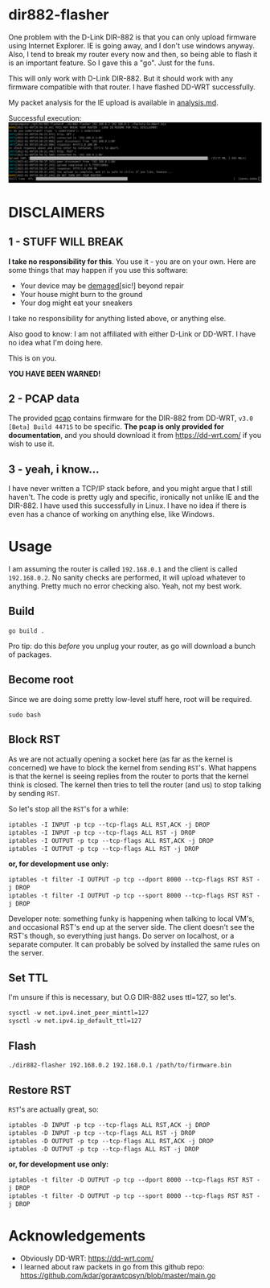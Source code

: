 # dir882-flasher
One problem with the D-Link DIR-882 is that you can only upload firmware using Internet Explorer. IE is going away, and I don't use windows anyway. Also, I tend to break my router every now and then, so being able to flash it is an important feature. So I gave this a "go". Just for the funs.

This will only work with D-Link DIR-882. But it should work with any firmware compatible with that router. I have flashed DD-WRT successfully.

My packet analysis for the IE upload is available in [analysis.md](analysis.md).

Successful execution:
![screenshot](screenshot.png)

# DISCLAIMERS
## 1 - STUFF WILL BREAK
**I take no responsibility for this**. You use it - you are on your own. Here are some things that may happen if you use this software:
- Your device may be [demaged](success.pretty.html)\[sic!] beyond repair
- Your house might burn to the ground
- Your dog might eat your sneakers

I take no responsibility for anything listed above, or anything else.

Also good to know: I am not affiliated with either D-Link or DD-WRT. I have no idea what I'm doing here.

This is on you.

**YOU HAVE BEEN WARNED!**

## 2 - PCAP data
The provided [pcap](router.pcap) contains firmware for the DIR-882 from DD-WRT, `v3.0 [Beta] Build 44715` to be specific. **The pcap is only provided for documentation**, and you should download it from <https://dd-wrt.com/> if you wish to use it.

## 3 - yeah, i know...
I have never written a TCP/IP stack before, and you might argue that I still haven't. The code is pretty ugly and specific, ironically not unlike IE and the DIR-882. I have used this successfully in Linux. I have no idea if there is even has a chance of working on anything else, like Windows.

# Usage
I am assuming the router is called `192.168.0.1` and the client is called `192.168.0.2`. No sanity checks are performed, it will upload whatever to anything. Pretty much no error checking also. Yeah, not my best work.

## Build
```
go build .
```
Pro tip: do this *before* you unplug your router, as go will download a bunch of packages.

## Become root
Since we are doing some pretty low-level stuff here, root will be required.
```
sudo bash
```

## Block RST
As we are not actually opening a socket here (as far as the kernel is concerned) we have to block the kernel from sending `RST`'s. What happens is that the kernel is seeing replies from the router to ports that the kernel think is closed. The kernel then tries to tell the router (and us) to stop talking by sending `RST`.

So let's stop all the `RST`'s for a while:
```
iptables -I INPUT -p tcp --tcp-flags ALL RST,ACK -j DROP
iptables -I INPUT -p tcp --tcp-flags ALL RST -j DROP
iptables -I OUTPUT -p tcp --tcp-flags ALL RST,ACK -j DROP
iptables -I OUTPUT -p tcp --tcp-flags ALL RST -j DROP
```
**or, for development use only:**
```
iptables -t filter -I OUTPUT -p tcp --dport 8000 --tcp-flags RST RST -j DROP
iptables -t filter -I OUTPUT -p tcp --sport 8000 --tcp-flags RST RST -j DROP
```
Developer note: something funky is happening when talking to local VM's, and occasional RST's end up at the server side. The client doesn't see the RST's though, so everything just hangs. Do server on localhost, or a separate computer. It can probably be solved by installed the same rules on the server.

## Set TTL
I'm unsure if this is necessary, but O.G DIR-882 uses ttl=127, so let's.
```
sysctl -w net.ipv4.inet_peer_minttl=127
sysctl -w net.ipv4.ip_default_ttl=127
```

## Flash
```
./dir882-flasher 192.168.0.2 192.168.0.1 /path/to/firmware.bin
```

## Restore RST
`RST`'s are actually great, so:
```
iptables -D INPUT -p tcp --tcp-flags ALL RST,ACK -j DROP
iptables -D INPUT -p tcp --tcp-flags ALL RST -j DROP
iptables -D OUTPUT -p tcp --tcp-flags ALL RST,ACK -j DROP
iptables -D OUTPUT -p tcp --tcp-flags ALL RST -j DROP
```
**or, for development use only:**
```
iptables -t filter -D OUTPUT -p tcp --dport 8000 --tcp-flags RST RST -j DROP
iptables -t filter -D OUTPUT -p tcp --sport 8000 --tcp-flags RST RST -j DROP
```

# Acknowledgements
- Obviously DD-WRT: <https://dd-wrt.com/>
- I learned about raw packets in go from this github repo: <https://github.com/kdar/gorawtcpsyn/blob/master/main.go>
